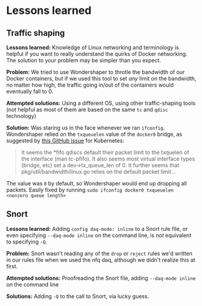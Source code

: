 # Lessons learned

## Traffic shaping

**Lessons learned:** Knowledge of Linux networking and terminology is helpful if you want to really understand the quirks of Docker networking. The solution to your problem may be simpler than you expect. 

**Problem:** We tried to use Wondershaper to throtle the bandwidth of our Docker containers, but if we used this tool to set *any* limit on the bandwidth, no matter how high, the traffic going in/out of the containers would eventually fall to 0.

**Attempted solutions:** Using a different OS, using other traffic-shaping tools (not helpful as most of them are based on the same `tc` and `qdisc` technology)

**Solution:** Was staring us in the face whenever we ran `ifconfig`. Wondershaper relied on the `txqueuelen` value of the `docker0` bridge, as suggested by [this GitHub issue](https://github.com/kubernetes/kubernetes/issues/25092) for Kubernetes:

> It seems the *fifo qdiscs default their packet limit to the txquelen of the interface (man tc-pfifo). It also seems most virtual interface types (bridge, etc) set a dev->tx_queue_len of 0. It further seems that pkg/util/bandwidth/linux.go relies on the default packet limit...

The value was `0` by default, so Wondershaper would end up dropping all packets. Easily fixed by running `sudo ifconfig docker0 txqueuelen <nonzero queue length>`

## Snort

**Lessons learned:** Adding `config daq-mode: inline` to a Snort rule file, or even specifying `--daq-mode inline` on the command line, is *not* equivalent to specifying `-Q`.

**Problem:** Snort wasn't reading any of the `drop` or `reject` rules we'd written in our rules file when we used the nfq daq, although we didn't realize this at first.

**Attempted solutions:** Proofreading the Snort file, adding `--daq-mode inline` on the command line

**Solutions:** Adding `-Q` to the call to Snort, via lucky guess.







